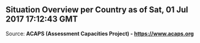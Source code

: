 ## Situation Overview per Country as of Sat, 01 Jul 2017 17:12:43 GMT

Source: **ACAPS (Assessment Capacities Project) - https://www.acaps.org**